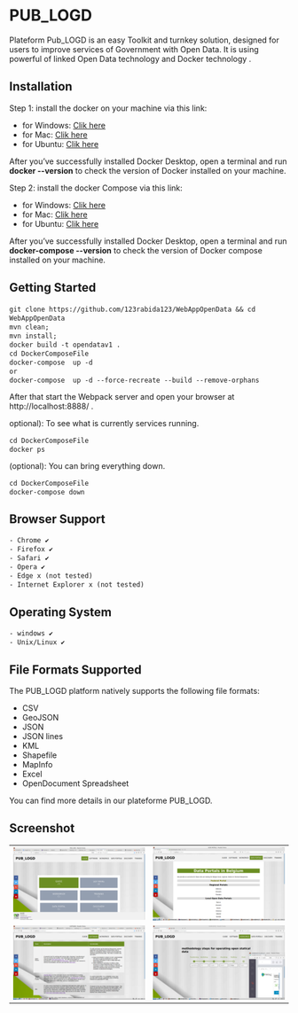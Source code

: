 # PUB_LOGD
Plateform Pub_LOGD is an easy Toolkit and turnkey solution, 
designed for users to improve services of Government with Open Data. 
It is using powerful of linked Open Data technology and Docker technology .

## Installation

Step 1: install the docker on your machine via this link:

- for Windows:  [Clik here](https://docs.docker.com/docker-for-windows/install/)
- for Mac: [Clik here](https://docs.docker.com/docker-for-mac/install/)
- for Ubuntu: [Clik here](https://phoenixnap.com/kb/how-to-install-docker-on-ubuntu-18-04)


After you’ve successfully installed Docker Desktop, open a terminal and run **docker --version** to check the version of Docker installed on your machine.


Step 2: install the docker Compose via this link: 

- for Windows:  [Clik here](https://docs.docker.com/compose/install/#install-compose-on-windows-desktop-systems)
- for Mac: [Clik here](https://docs.docker.com/compose/install/#install-compose-on-macos)
- for Ubuntu: [Clik here](https://docs.docker.com/compose/install/#install-compose-on-linux-systems)

After you’ve successfully installed Docker Desktop, open a terminal and run **docker-compose --version** to check the version of Docker compose installed on your machine.



## Getting Started
```
git clone https://github.com/123rabida123/WebAppOpenData && cd WebAppOpenData
mvn clean;
mvn install;
docker build -t opendatav1 .
cd DockerComposeFile
docker-compose  up -d
or 
docker-compose  up -d --force-recreate --build --remove-orphans
```

After that start the Webpack server and open your browser at http://localhost:8888/ .


optional): To see what is currently  services running.

```
cd DockerComposeFile
docker ps
```

(optional): You can bring everything down.
 
 ```
 cd DockerComposeFile
 docker-compose down
 ```
 
 
## Browser Support
```
- Chrome ✔    
- Firefox ✔
- Safari ✔
- Opera ✔
- Edge x (not tested)
- Internet Explorer x (not tested)
```

## Operating System
```
- windows ✔ 
- Unix/Linux ✔ 
```


## File Formats Supported 

The PUB_LOGD platform natively supports the following file formats:

- CSV
- GeoJSON
- JSON
- JSON lines
- KML
- Shapefile
- MapInfo
- Excel
- OpenDocument Spreadsheet

You can find more details in our plateforme PUB_LOGD.

## Screenshot
 

| | |
| ------------- | ------------- |
| ![image](https://raw.githubusercontent.com/123rabida123/WebAppOpenData/master/Screenshot/2020-03-10-162619_1920x1056_scrot.png)  | ![image](https://raw.githubusercontent.com/123rabida123/WebAppOpenData/master/Screenshot/2020-03-07-173955_1920x1080_scrot.png) |
| ![image](https://raw.githubusercontent.com/123rabida123/WebAppOpenData/master/Screenshot/2020-03-10-164124_1920x1080_scrot.png)  | ![image](https://raw.githubusercontent.com/123rabida123/WebAppOpenData/master/Screenshot/neo4j-process.png) |

